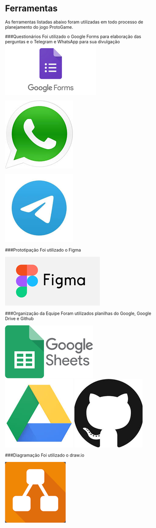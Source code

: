 # Ferramentas
As ferramentas listadas abaixo foram utilizadas em todo processo de planejamento do jogo ProtoGame.


###Questionários
Foi utilizado o Google Forms para elaboração das perguntas e o Telegram e WhatsApp para sua divulgação
![forms](./img/forms.png)

![whats](./img/whats.jpg)

![telegram](./img/telegram.jpg)


###Prototipação
Foi utilizado o Figma

![figma](./img/figma.png)

###Organização da Equipe
Foram utilizados planilhas do Google, Google Drive e Github

![sheets](./img/sheets.png)
![drive](./img/drive.jpg)
![github](./img/github.jpg)

###Diagramação
Foi utilizado o draw.io

![draw](./img/draw.png)
